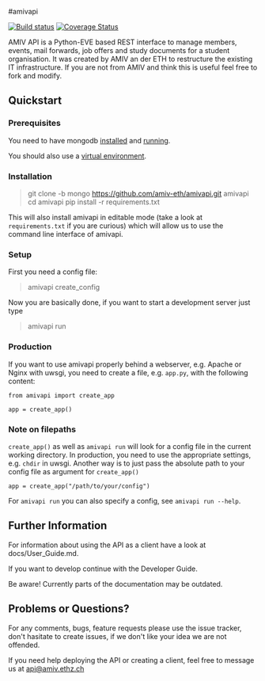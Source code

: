 #amivapi

[![Build status](https://secure.travis-ci.org/amiv-eth/amivapi.png?branch=master)](https://secure.travis-ci.org/amiv-eth/amivapi)
[![Coverage Status](https://coveralls.io/repos/amiv-eth/amivapi/badge.svg)](https://coveralls.io/r/amiv-eth/amivapi)

AMIV API is a Python-EVE based REST interface to manage members, events, mail forwards, job offers and study documents for a student organisation. It was created by AMIV an der ETH to restructure the existing IT infrastructure. If you are not from AMIV and think this is useful feel free to fork and modify.

## Quickstart

### Prerequisites

You need to have mongodb [installed](https://docs.mongodb.com/manual/installation/) and [running](https://docs.mongodb.com/manual/tutorial/manage-mongodb-processes/).

You should also use a [virtual environment](http://docs.python-guide.org/en/latest/dev/virtualenvs/).

### Installation

> git clone -b mongo https://github.com/amiv-eth/amivapi.git amivapi
> cd amivapi
> pip install -r requirements.txt

This will also install amivapi in editable mode (take a look at 
`requirements.txt` if you are curious) which will allow us to use the command
line interface of amivapi.

### Setup

First you need a config file:

> amivapi create_config

Now you are basically done, if you want to start a development server just type

> amivapi run

### Production

If you want to use amivapi properly behind a webserver, e.g. Apache or Nginx
with uwsgi, you need to create a file, e.g. `app.py`, with the following content:

    from amivapi import create_app

    app = create_app()

### Note on filepaths

`create_app()` as well as `amivapi run` will look for a config file in the
current working directory. In production, you need to use the appropriate
settings, e.g. `chdir` in uwsgi.
Another way is to just pass the absolute path to your config file as argument
for `create_app()`

    app = create_app("/path/to/your/config")

For `amivapi run` you can also specify a config, see `amivapi run --help`.

## Further Information

For information about using the API as a client have a look at docs/User_Guide.md.

If you want to develop continue with the Developer Guide.

Be aware! Currently parts of the documentation may be outdated.

## Problems or Questions?

For any comments, bugs, feature requests please use the issue tracker, don't hasitate to create issues, if we don't like your idea we are not offended.

If you need help deploying the API or creating a client, feel free to message us at api@amiv.ethz.ch
